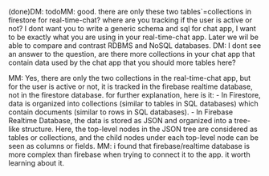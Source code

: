 (done)DM: todoMM: good. there are only these two tables`=collections in firestore for real-time-chat? where are you tracking if the user is active or not? I dont want you to write a generic schema and sql for chat app, I want to be exactly what you are using in your real-time-chat app. Later we wil be able to compare and contrast RDBMS and NoSQL databases.
   DM: I dont see an answer to the question, are there more collections in your chat app that contain data used by the chat app that you should more tables here?

   MM: Yes, there are only the two collections in the real-time-chat app, but for the user is active  or not, it is tracked in the firebase realtime database, not in the firestore database. for further explanation, here is it: 
    - In Firestore, data is organized into collections (similar to tables in SQL databases) which contain documents (similar to rows in SQL databases).
    - In Firebase Realtime Database, the data is stored as JSON and organized into a tree-like structure. Here, the top-level nodes in the JSON tree are considered as tables or collections, and the child nodes under each top-level node can be seen as columns or fields.
    MM: i found that firebase/realtime database is more complex than firebase when trying to connect it to the app. it worth learning about it.
